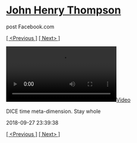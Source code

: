 # [John Henry Thompson](../README.md)
post Facebook.com

[[ <Previous ]](2018-09-28-6.md) [[ Next> ]](2018-09-27-2.md)

[![](../media/2018-09-27/DICE-time-meta-dimension-Stay-whole.mp4)](../README.md)

DICE time meta-dimension. Stay whole

2018-09-27 23:39:38

[[ <Previous ]](2018-09-28-6.md) [[ Next> ]](2018-09-27-2.md)